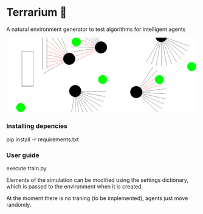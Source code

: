 # Terrarium :leaves:
A natural environment generator to test algorithms for intelligent agents

![alt text](image.png "Terrarium")

### Installing depencies

pip install -r requirements.txt

### User guide

execute train.py

Elements of the simulation can be modified using the settings dictionary,
which is passed to the environment when it is created.

At the moment there is no traning (to be implemented), agents just move randomly.



